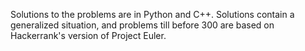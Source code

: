 Solutions to the problems are in Python and C++. Solutions contain a generalized situation, and problems till before 300 are based on Hackerrank's version of Project Euler.
